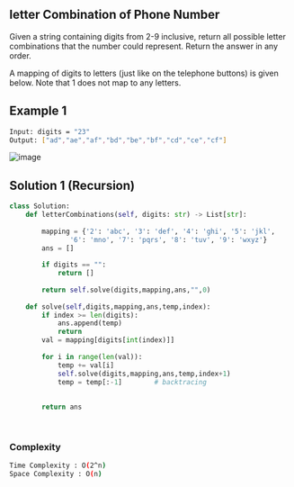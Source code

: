 ## letter Combination of Phone Number
Given a string containing digits from 2-9 inclusive, return all possible letter combinations that the number could represent. Return the answer in any order.

A mapping of digits to letters (just like on the telephone buttons) is given below. Note that 1 does not map to any letters.
## Example 1


```bash
Input: digits = "23"
Output: ["ad","ae","af","bd","be","bf","cd","ce","cf"]


```
![image](https://user-images.githubusercontent.com/94613732/210330585-32eb41fb-572d-4bf2-ad7b-0800a1169f2d.png)


## Solution 1 (Recursion)

```Python
class Solution:
    def letterCombinations(self, digits: str) -> List[str]:
        
        mapping = {'2': 'abc', '3': 'def', '4': 'ghi', '5': 'jkl', 
               '6': 'mno', '7': 'pqrs', '8': 'tuv', '9': 'wxyz'}
        ans = []
    
        if digits == "":
            return []
        
        return self.solve(digits,mapping,ans,"",0)
    
    def solve(self,digits,mapping,ans,temp,index):
        if index >= len(digits):
            ans.append(temp)
            return
        val = mapping[digits[int(index)]]
        
        for i in range(len(val)):
            temp += val[i]
            self.solve(digits,mapping,ans,temp,index+1)
            temp = temp[:-1]        # backtracing
            
        
        return ans
        
    
```
### Complexity
 
```bash
Time Complexity : O(2^n)
Space Complexity : O(n)
```



